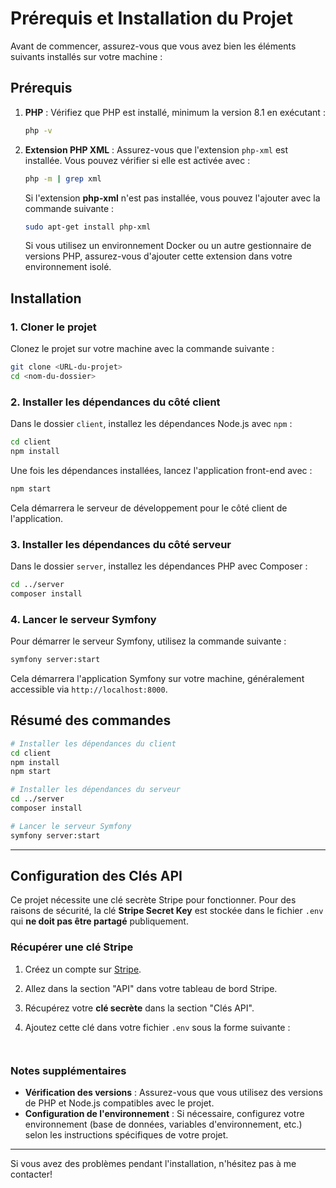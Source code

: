 
# Prérequis et Installation du Projet

Avant de commencer, assurez-vous que vous avez bien les éléments suivants installés sur votre machine :

## Prérequis

1. **PHP** : Vérifiez que PHP est installé, minimum la version 8.1 en exécutant :
   ```bash
   php -v
   ```

2. **Extension PHP XML** : Assurez-vous que l'extension `php-xml` est installée. Vous pouvez vérifier si elle est activée avec :
   ```bash
   php -m | grep xml
   ```
   Si l'extension **php-xml** n'est pas installée, vous pouvez l'ajouter avec la commande suivante :
   ```bash
   sudo apt-get install php-xml
   ```

   Si vous utilisez un environnement Docker ou un autre gestionnaire de versions PHP, assurez-vous d'ajouter cette extension dans votre environnement isolé.

## Installation

### 1. Cloner le projet

Clonez le projet sur votre machine avec la commande suivante :

```bash
git clone <URL-du-projet>
cd <nom-du-dossier>
```

### 2. Installer les dépendances du côté client

Dans le dossier `client`, installez les dépendances Node.js avec `npm` :

```bash
cd client
npm install
```

Une fois les dépendances installées, lancez l'application front-end avec :

```bash
npm start
```

Cela démarrera le serveur de développement pour le côté client de l'application.

### 3. Installer les dépendances du côté serveur

Dans le dossier `server`, installez les dépendances PHP avec Composer :

```bash
cd ../server
composer install
```

### 4. Lancer le serveur Symfony

Pour démarrer le serveur Symfony, utilisez la commande suivante :

```bash
symfony server:start
```

Cela démarrera l'application Symfony sur votre machine, généralement accessible via `http://localhost:8000`.

## Résumé des commandes

```bash
# Installer les dépendances du client
cd client
npm install
npm start

# Installer les dépendances du serveur
cd ../server
composer install

# Lancer le serveur Symfony
symfony server:start
```
---

## Configuration des Clés API

Ce projet nécessite une clé secrète Stripe pour fonctionner. Pour des raisons de sécurité, la clé **Stripe Secret Key** est stockée dans le fichier `.env` qui **ne doit pas être partagé** publiquement.

### Récupérer une clé Stripe

1. Créez un compte sur [Stripe](https://stripe.com).
2. Allez dans la section "API" dans votre tableau de bord Stripe.
3. Récupérez votre **clé secrète** dans la section "Clés API".
4. Ajoutez cette clé dans votre fichier `.env` sous la forme suivante :

      ```STRIPE_SECRET_KEY="votre_clé_secrète"


### Notes supplémentaires

- **Vérification des versions** : Assurez-vous que vous utilisez des versions de PHP et Node.js compatibles avec le projet.
- **Configuration de l'environnement** : Si nécessaire, configurez votre environnement (base de données, variables d'environnement, etc.) selon les instructions spécifiques de votre projet.

---

Si vous avez des problèmes pendant l'installation, n'hésitez pas à me contacter!

